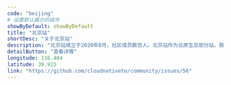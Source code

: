 ```yaml
---
code: "beijing"
# 设置默认展示的城市
showByDefault: showByDefault
title: "北京站"
shortDesc: "关于北京站"
description: "北京站成立于2020年8月，社区成员数百人。北京站作为云原生总部分站，致力于汇聚北京当地优秀云原生人才，连接云原生开源社区与开发者，促进云原生技术的交流和推广！站长：罗广明，王殿进。如何加入北京站，请点击下面【查看详情】。"
detailButton: "查看详情"
longitude: 116.404
latitude: 39.915
link: "https://github.com/cloudnativeto/community/issues/56"
---
```



